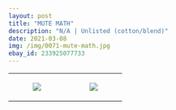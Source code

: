 ```yaml
---
layout: post
title: "MUTE MATH"
description: "N/A | Unlisted (cotton/blend)"
date: 2021-03-08
img: /img/0071-mute-math.jpg
ebay_id: 233925077733
---
```




<table style="width:100%;"><tr><td style="vertical-align:top;">
      <figure class="tmblr-full" data-orig-height="2048" data-orig-width="1365" data-orig-src="https://concertshirts.netlify.app/shirts/0071/0071-01.jpg"><img src="https://64.media.tumblr.com/7789535b63058beef9537884ae0e3769/825bf5853fc03747-5e/s540x810/303f3fef962610b0b3f7a4aa67efa692a883c0ea.jpg" data-orig-height="2048" data-orig-width="1365" data-orig-src="https://concertshirts.netlify.app/shirts/0071/0071-01.jpg"/></figure></td>
    <td style="vertical-align:top;">
      <figure class="tmblr-full" data-orig-height="2048" data-orig-width="1365" data-orig-src="https://concertshirts.netlify.app/shirts/0071/0071-02.jpg"><img src="https://64.media.tumblr.com/2bb178786e283160562055ec280b158e/825bf5853fc03747-63/s540x810/e126dfb3d879c4fdcd27648e3e7655bd751b0646.jpg" data-orig-height="2048" data-orig-width="1365" data-orig-src="https://concertshirts.netlify.app/shirts/0071/0071-02.jpg"/></figure></td>
  </tr></table>
